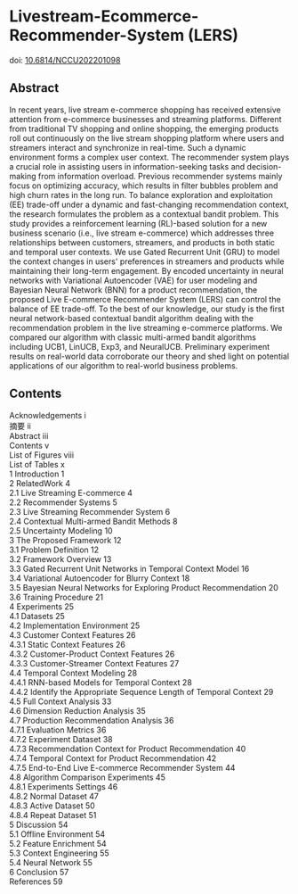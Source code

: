 # Livestream-Ecommerce-Recommender-System (LERS)

doi: [10.6814/NCCU202201098](http://thesis.lib.nccu.edu.tw/cgi-bin/gs32/gsweb.cgi?o=dallcdr&s=id=%22G0109356002%22.&searchmode=basic)

## Abstract

In recent years, live stream e-commerce shopping has received extensive attention from e-commerce businesses and streaming platforms. Different from traditional TV shopping and online shopping, the emerging products roll out continuously on the live stream shopping platform where users and streamers interact and synchronize in real-time. Such a dynamic environment forms a complex user context. The recommender system plays a crucial role in assisting users in information-seeking tasks and decision-making from information overload. Previous recommender systems mainly focus on optimizing accuracy, which results in filter bubbles problem and high churn rates in the long run. To balance exploration and exploitation (EE) trade-off under a dynamic and fast-changing recommendation context, the research formulates the problem as a contextual bandit problem. This study provides a reinforcement learning (RL)-based solution for a new business scenario (i.e., live stream e-commerce) which addresses three relationships between customers, streamers, and products in both static and temporal user contexts. We use Gated Recurrent Unit (GRU) to model the context changes in users' preferences in streamers and products while maintaining their long-term engagement. By encoded uncertainty in neural networks with Variational Autoencoder (VAE) for user modeling and Bayesian Neural Network (BNN) for a product recommendation, the proposed Live E-commerce Recommender System (LERS) can control the balance of EE trade-off. To the best of our knowledge, our study is the first neural network-based contextual bandit algorithm dealing with the recommendation problem in the live streaming e-commerce platforms. We compared our algorithm with classic multi-armed bandit algorithms including UCB1, LinUCB, Exp3, and NeuralUCB. Preliminary experiment results on real-world data corroborate our theory and shed light on potential applications of our algorithm to real-world business problems.

## Contents

Acknowledgements  i </br>
摘要  ii </br> 
Abstract  iii </br>
Contents  v </br>
List of Figures  viii </br>
List of Tables  x </br>
1 Introduction  1 </br>
2 RelatedWork  4 </br>
2.1 Live Streaming E-commerce  4 </br>
2.2 Recommender Systems  5 </br>
2.3 Live Streaming Recommender System  6 </br>
2.4 Contextual Multi-armed Bandit Methods  8 </br>
2.5 Uncertainty Modeling  10 </br>
3 The Proposed Framework  12 </br>
3.1 Problem Definition  12 </br>
3.2 Framework Overview  13 </br>
3.3 Gated Recurrent Unit Networks in Temporal Context Model  16 </br>
3.4 Variational Autoencoder for Blurry Context  18 </br>
3.5 Bayesian Neural Networks for Exploring Product Recommendation  20 </br>
3.6 Training Procedure  21 </br>
4 Experiments  25 </br>
4.1 Datasets  25 </br>
4.2 Implementation Environment  25 </br>
4.3 Customer Context Features  26 </br>
4.3.1 Static Context Features  26  </br>
4.3.2 Customer-Product Context Features  26  </br>
4.3.3 Customer-Streamer Context Features  27 </br>
4.4 Temporal Context Modeling  28 </br>
4.4.1 RNN-based Models for Temporal Context  28 </br>
4.4.2 Identify the Appropriate Sequence Length of Temporal Context  29 </br>
4.5 Full Context Analysis  33 </br>
4.6 Dimension Reduction Analysis  35 </br>
4.7 Production Recommendation Analysis  36 </br>
4.7.1 Evaluation Metrics  36 </br>
4.7.2 Experiment Dataset  38 </br>
4.7.3 Recommendation Context for Product Recommendation  40 </br>
4.7.4 Temporal Context for Product Recommendation  42 </br>
4.7.5 End-to-End Live E-commerce Recommender System  44 </br>
4.8 Algorithm Comparison Experiments  45 </br>
4.8.1 Experiments Settings  46 </br>
4.8.2 Normal Dataset  47 </br>
4.8.3 Active Dataset  50 </br>
4.8.4 Repeat Dataset  51 </br>
5 Discussion  54 </br>
5.1 Offline Environment  54 </br>
5.2 Feature Enrichment  54 </br>
5.3 Context Engineering  55 </br>
5.4 Neural Network  55 </br>
6 Conclusion  57 </br>
References  59 </br>
